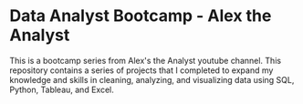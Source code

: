# Data Analyst Bootcamp - Alex the Analyst

This is a bootcamp series from Alex's the Analyst youtube channel. This repository contains a series of projects that I completed to expand my knowledge and 
skills in cleaning, analyzing, and visualizing data using SQL, Python, Tableau, and Excel.

